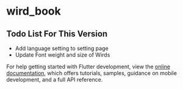 # wird_book

## Todo List For This Version

- Add language setting to setting page
- Update Font weight and size of Wirds

For help getting started with Flutter development, view the
[online documentation](https://docs.flutter.dev/), which offers tutorials,
samples, guidance on mobile development, and a full API reference.

